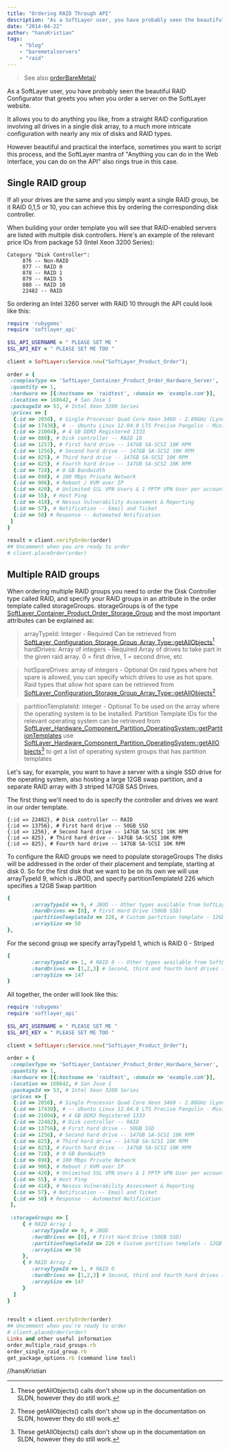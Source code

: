 ```yaml
---
title: "Ordering RAID Through API"
description: "As a SoftLayer user, you have probably seen the beautiful RAID Configurator that greets you when you order a server in the control portal. This API example explains how to build that."
date: "2014-04-22"
author: "hansKristian"
tags:
    - "blog"
    - "baremetalservers"
    - "raid"
---
```


> See also [orderBareMetal/](/python/orderBareMetal/)

As a SoftLayer user, you have probably seen the beautiful RAID Configurator that greets you when you order a server on the SoftLayer website.

It allows you to do anything you like, from a straight RAID configuration involving all drives in a single disk array, to a much more intricate configuration with nearly any mix of disks and RAID types.

However beautiful and practical the interface, sometimes you want to script this process, and the SoftLayer mantra of "Anything you can do in the Web interface, you can do on the API" also rings true in this case.

## Single RAID group
If all your drives are the same and you simply want a single RAID group, be it RAID 0,1,5 or 10, you can achieve this by ordering the corresponding disk controller.

When building your order template you will see that RAID-enabled servers are listed with multiple disk controllers. Here's an example of the relevant price IDs from package 53 (Intel Xeon 3200 Series):

```
Category "Disk Controller":
     876 -- Non-RAID
     877 -- RAID 0
     878 -- RAID 1
     879 -- RAID 5
     880 -- RAID 10
     22482 -- RAID
```

So ordering an Intel 3260 server with RAID 10 through the API could look like this:

```ruby
require 'rubygems'
require 'softlayer_api'
 
$SL_API_USERNAME = " PLEASE SET ME "
$SL_API_KEY = " PLEASE SET ME TOO "
 
client = SoftLayer::Service.new("SoftLayer_Product_Order");
 
order = {
 :complexType => 'SoftLayer_Container_Product_Order_Hardware_Server',
 :quantity => 1,
 :hardware => [{:hostname => 'raidtest', :domain => 'example.com'}],
 :location => 168642, # San Jose 1
 :packageId => 53, # Intel Xeon 3200 Series
 :prices => [
  {:id => 2050}, # Single Processor Quad Core Xeon 3460 - 2.80GHz (Lynnfield) - 1 x 8MB cache w/HT
  {:id => 17438}, # -- Ubuntu Linux 12.04.0 LTS Precise Pangolin - Minimal Install (64 bit)
  {:id => 21004}, # 4 GB DDR3 Registered 1333
  {:id => 880}, # Disk controller -- RAID 10 
  {:id => 1257}, # First hard drive -- 147GB SA-SCSI 10K RPM
  {:id => 1256}, # Second hard drive -- 147GB SA-SCSI 10K RPM
  {:id => 825}, # Third hard drive -- 147GB SA-SCSI 10K RPM
  {:id => 825}, # Fourth hard drive -- 147GB SA-SCSI 10K RPM
  {:id => 728}, # 0 GB Bandwidth
  {:id => 898}, # 100 Mbps Private Network
  {:id => 906}, # Reboot / KVM over IP  
  {:id => 420}, # Unlimited SSL VPN Users & 1 PPTP VPN User per account
  {:id => 55}, # Host Ping
  {:id => 418}, # Nessus Vulnerability Assessment & Reporting
  {:id => 57}, # Notification -- Email and Ticket
  {:id => 58} # Response -- Automated Notification
 ]
}
 
result = client.verifyOrder(order)
## Uncomment when you are ready to order
# client.placeOrder(order)
```

## Multiple RAID groups
When ordering multiple RAID groups you need to order the Disk Controller type called RAID, and specify your RAID groups in an attribute in the order template called storageGroups.
storageGroups is of the type [SoftLayer_Container_Product_Order_Storage_Group](https://sldn.softlayer.com/reference/datatypes/SoftLayer_Container_Product_Order_Storage_Group) and the most important attributes can be explained as:


>arrayTypeId: Integer - Required
Can be retrieved from [SoftLayer_Configuration_Storage_Group_Array_Type::getAllObjects](https://sldn.softlayer.com/reference/services/SoftLayer_Configuration_Storage_Group_Array_Type)[^1]
hardDrives: Array of integers - Required
Array of drives to take part in the given raid array. 0 = first drive, 1 = second drive, etc

>hotSpareDrives: array of integers - Optional
On raid types where hot spare is allowed, you can specify which drives to use as hot spare.
Raid types that allow hot spare can be retrieved from [SoftLayer_Configuration_Storage_Group_Array_Type::getAllObjects](https://sldn.softlayer.com/reference/services/SoftLayer_Configuration_Storage_Group_Array_Type)[^1]

>partitionTemplateId: integer - Optional
To be used on the array where the operating system is to be installed.
Partition Template IDs for the relevant operating system can be retrieved from
[SoftLayer_Hardware_Component_Partition_OperatingSystem::getPartitionTemplates](https://sldn.softlayer.com/reference/services/SoftLayer_Hardware_Component_Partition_OperatingSystem/getPartitionTemplates)
use [SoftLayer_Hardware_Component_Partition_OperatingSystem::getAllObjects](https://sldn.softlayer.com/reference/services/SoftLayer_Hardware_Component_Partition_OperatingSystem)[^1] to get a list of operating system groups that has partition templates

Let's say, for example, you want to have a server with a single SSD drive for the operating system, also hosting a large 12GB swap partition, and a separate RAID array with 3 striped 147GB SAS Drives.

The first thing we'll need to do is specify the controller and drives we want in our order template.

```
{:id => 22482}, # Disk controller -- RAID
{:id => 13756}, # First hard drive -- 50GB SSD
{:id => 1256}, # Second hard drive -- 147GB SA-SCSI 10K RPM
{:id => 825}, # Third hard drive -- 147GB SA-SCSI 10K RPM
{:id => 825}, # Fourth hard drive -- 147GB SA-SCSI 10K RPM
```

To configure the RAID groups we need to populate storageGroups
The disks will be addressed in the order of their placement and template, starting at disk 0.
So for the first disk that we want to be on its own we will use arrayTypeId 9, which is JBOD, and specify partitionTemplateId 226 which specifies a 12GB Swap partition

```ruby
{
        :arrayTypeId => 9, # JBOD -- Other types available from SoftLayer_Configuration_Storage_Group_Array_Type::getAllObjects
        :hardDrives => [0], # First Hard Drive (50GB SSD)
        :partitionTemplateId => 226, # Custom partition template - 12GB Swap
        :arraySize => 50
},
```

For the second group we specify arrayTypeId 1, which is RAID 0 - Striped

```ruby
{
        :arrayTypeId => 1, # RAID 0 -- Other types available from SoftLayer_Configuration_Storage_Group_Array_Type::getAllObjects
        :hardDrives => [1,2,3] # Second, third and fourth hard drives (147GB SAS),
        :arraySize => 147
}
```
All together, the order will look like this:

```ruby
require 'rubygems'
require 'softlayer_api'
 
$SL_API_USERNAME = " PLEASE SET ME "
$SL_API_KEY = " PLEASE SET ME TOO "
 
client = SoftLayer::Service.new("SoftLayer_Product_Order");
 
order = {
 :complexType => 'SoftLayer_Container_Product_Order_Hardware_Server',
 :quantity => 1,
 :hardware => [{:hostname => 'raidtest', :domain => 'example.com'}],
 :location => 168642, # San Jose 1
 :packageId => 53, # Intel Xeon 3200 Series
 :prices => [
  {:id => 2050}, # Single Processor Quad Core Xeon 3460 - 2.80GHz (Lynnfield) - 1 x 8MB cache w/HT
  {:id => 17438}, # -- Ubuntu Linux 12.04.0 LTS Precise Pangolin - Minimal Install (64 bit)
  {:id => 21004}, # 4 GB DDR3 Registered 1333
  {:id => 22482}, # Disk controller -- RAID
  {:id => 13756}, # First hard drive -- 50GB SSD
  {:id => 1256}, # Second hard drive -- 147GB SA-SCSI 10K RPM
  {:id => 825}, # Third hard drive -- 147GB SA-SCSI 10K RPM
  {:id => 825}, # Fourth hard drive -- 147GB SA-SCSI 10K RPM
  {:id => 728}, # 0 GB Bandwidth
  {:id => 898}, # 100 Mbps Private Network
  {:id => 906}, # Reboot / KVM over IP  
  {:id => 420}, # Unlimited SSL VPN Users & 1 PPTP VPN User per account
  {:id => 55}, # Host Ping
  {:id => 418}, # Nessus Vulnerability Assessment & Reporting
  {:id => 57}, # Notification -- Email and Ticket
  {:id => 58} # Response -- Automated Notification
 ],
 
 :storageGroups => [
     { # RAID Array 1
        :arrayTypeId => 9, # JBOD
        :hardDrives => [0], # First Hard Drive (50GB SSD)
        :partitionTemplateId => 226 # Custom partition template - 12GB Swap,
        :arraySize => 50
     },
     { # RAID Array 2
        :arrayTypeId => 1, # RAID 0
        :hardDrives => [1,2,3] # Second, third and fourth hard drives (147GB SAS),
        :arraySize => 147
     }
  ]
}

 
result = client.verifyOrder(order)
## Uncomment when you're ready to order
# client.placeOrder(order)
Links and other useful information
order_multiple_raid_groups.rb
order_single_raid_group.rb
get_package_options.rb (command line tool)
```
//hansKristian

[^1]: These getAllObjects() calls don't show up in the documentation on SLDN, however they do still work. 